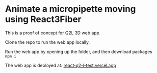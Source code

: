 # Animate a micropipette moving using React3Fiber

This is a proof of concept for Q2L 3D web app.

Clone the repo to run the web app locally.

Run the web app by opening up the folder, and then download packages `npm i`

The web app is deployed at: [react-q2-l-test.vercel.app](https://react-q2-l-test.vercel.app/)
